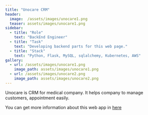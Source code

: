 ```yaml
---
title: "Unocare CRM"
header:
  image:  /assets/images/unocare1.png
  teaser: assets/images/unocare1.png
sidebar:
  - title: "Role"
    text: "BackEnd Engineer"
  - title: "Task"
    text: "Developing backend parts for this web page."
  - title: "Stack"
    text: "Python, Flask, MySQL, sqlalchemy, Kubernetes, AWS"
gallery:
  - url: /assets/images/unocare1.png
    image_path: assets/images/unocare1.png
  - url: /assets/images/unocare2.png
    image_path: assets/images/unocare2.png
---
```


Unocare is CRM for medical company. It helps company to manage customers, appointment easily.

You can get more information about this web app in [here](https://unocare.co.kr)